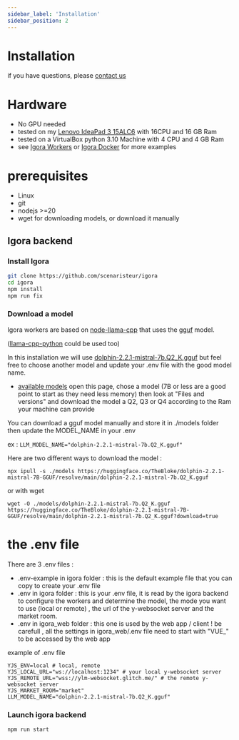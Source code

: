 ```yaml
---
sidebar_label: 'Installation'
sidebar_position: 2
---
```




# Installation
if you have questions, please [contact us](./help)

# Hardware
- No GPU needed
- tested on my [Lenovo IdeaPad 3 15ALC6](https://www.google.com/search?client=firefox-b-lm&q=ideapad+3+15alc6) with 16CPU and 16 GB Ram
- tested on a VirtualBox python 3.10 Machine with 4 CPU and 4 GB Ram
- see [Igora Workers](./Igora%20Protocol/Igora%20workers)  or [Igora Docker](./Igora%20Docker) for more examples


# prerequisites
- Linux
- git
- nodejs >=20
- wget for downloading models, or download it manually

## Igora backend
### Install Igora

```bash
git clone https://github.com/scenaristeur/igora
cd igora
npm install
npm run fix
```

### Download a model

Igora workers are based on [node-llama-cpp](https://withcatai.github.io/node-llama-cpp/) that uses the [gguf](https://www.google.com/search?q=what+is+%22gguf%22+model&client=firefox-b-lm&sca_esv=21cc0bb16a8a9ef4&biw=1440&bih=783&sxsrf=ACQVn0_FOvhng6QJisXUmX43ARBI-ZwHZA%3A1709674828672&ei=TJHnZfHSKLf3kdUP2aOZQA&ved=0ahUKEwjxqOCGi96EAxW3e6QEHdlRBggQ4dUDCBA&uact=5&oq=what+is+%22gguf%22+model&gs_lp=Egxnd3Mtd2l6LXNlcnAiFHdoYXQgaXMgImdndWYiIG1vZGVsMgcQABiABBgTSMEiUJUQWJkacAJ4AJABAJgBd6AB3QWqAQM2LjK4AQPIAQD4AQGYAgmgAqwFwgIKEAAYRxjWBBiwA8ICBhAAGAcYHpgDAIgGAZAGBJIHAzcuMqAHwwk&sclient=gws-wiz-serp) model. 

([llama-cpp-python](https://llama-cpp-python.readthedocs.io/en/latest/) could be used too)

In this installation we will use [dolphin-2.2.1-mistral-7b.Q2_K.gguf](https://huggingface.co/TheBloke/dolphin-2.2.1-mistral-7B-GGUF) but feel free to choose another model and update your .env file with the good model name.

- [available models](https://huggingface.co/TheBloke?search_models=gguf&sort_models=downloads#models) open this page, chose a model (7B or less are a good point to start as they need less memory) then look at "Files and versions" and download the model a Q2, Q3 or Q4 according to the Ram your machine can provide

You can download a gguf model manually and store it in ./models folder then update the MODEL_NAME in your .env 

ex : `LLM_MODEL_NAME="dolphin-2.2.1-mistral-7b.Q2_K.gguf"`

Here are two different ways to download the model :

```
npx ipull -s ./models https://huggingface.co/TheBloke/dolphin-2.2.1-mistral-7B-GGUF/resolve/main/dolphin-2.2.1-mistral-7b.Q2_K.gguf
```

or with wget 

```
wget -O ./models/dolphin-2.2.1-mistral-7b.Q2_K.gguf https://huggingface.co/TheBloke/dolphin-2.2.1-mistral-7B-GGUF/resolve/main/dolphin-2.2.1-mistral-7b.Q2_K.gguf?download=true
```



# the .env file
There are 3 .env files : 
- .env-example in igora folder : this is the default example file that you can copy to create your .env file
- .env in igora folder : this is your .env file, it is read by the igora backend to configure the workers and determine the model, the mode you want to use (local or remote) , the url of the y-websocket server and the market room.
- .env in igora_web folder : this one is used by the web app / client ! be carefull , all the settings in igora_web/.env file need to start with "VUE_" to be accessed by the web app


example of .env file
```
YJS_ENV=local # local, remote
YJS_LOCAL_URL="ws://localhost:1234" # your local y-websocket server
YJS_REMOTE_URL="wss://ylm-websocket.glitch.me/" # the remote y-websocket server
YJS_MARKET_ROOM="market"
LLM_MODEL_NAME="dolphin-2.2.1-mistral-7b.Q2_K.gguf"

```

### Launch igora backend
```bash
npm run start

```